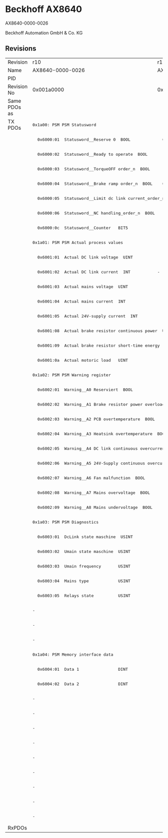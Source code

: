 # Beckhoff AX8640

AX8640-0000-0026

Beckhoff Automation GmbH & Co. KG



## Revisions
<table>
<tr>
<td>Revision</td>
<td>r10</td>
<td>r11</td>
<td>r13</td>
</tr>
<tr>
<td>Name</td>
<td>AX8640-0000-0026</td>
<td>AX8640-0000-0027</td>
<td>AX8640-0000-0029</td>
</tr>
<tr>
<td>PID</td>
<td colspan=3 align="center">0x21c06012</td>
</tr>
<tr>
<td>Revision No</td>
<td>0x001a0000</td>
<td>0x001b0000</td>
<td>0x001d0000</td>
</tr>
<tr>
<td>Same PDOs as</td>
<td colspan=2 align="center"></td>
<td><a href="AX8620.md">AX8620 r13</a></td>
</tr>
<tr>
<td rowspan=48 valign=top>TX PDOs</td>
<td colspan=2 align="left"><pre>0x1a00: PSM PSM Statusword</pre></td>
<td><pre>0x1a00: PSM Controlword for axis</pre></td>
<td></td>
</tr>
<tr>
<td><pre>  0x6000:01  Statusword__Reserve 0  BOOL</pre></td>
<td><pre>  0x6000:01  Statusword__Non-regenerative brake order_n  BOOL</pre></td>
<td><pre>  0x6000:01  Controlword for axis__Non-generative brake order_n  BOOL</pre></td>
</tr>
<tr>
<td colspan=2 align="left"><pre>  0x6000:02  Statusword__Ready to operate  BOOL</pre></td>
<td><pre>  0x6000:02  Controlword for axis__Ready to operate  BOOL</pre></td>
</tr>
<tr>
<td colspan=2 align="left"><pre>  0x6000:03  Statusword__TorqueOFF order_n  BOOL</pre></td>
<td><pre>  0x6000:03  Controlword for axis__TorqueOFF order_n  BOOL</pre></td>
</tr>
<tr>
<td><pre>  0x6000:04  Statusword__Brake ramp order_n  BOOL</pre></td>
<td><pre>  0x6000:04  Statusword__Regenerative brake order_n  BOOL</pre></td>
<td><pre>  0x6000:04  Controlword for axis__Generative brake order_n  BOOL</pre></td>
</tr>
<tr>
<td colspan=2 align="left"><pre>  0x6000:05  Statusword__Limit dc link current_order_n  BOOL</pre></td>
<td><pre>  0x6000:05  Controlword for axis__Limit dc link current_order_n  BOOL</pre></td>
</tr>
<tr>
<td colspan=2 align="left"><pre>  0x6000:06  Statusword__NC handling_order_n  BOOL</pre></td>
<td><pre>  0x6000:06  Controlword for axis__NC handling_order_n  BOOL</pre></td>
</tr>
<tr>
<td colspan=2 align="left"><pre>  0x6000:0c  Statusword__Counter   BIT5</pre></td>
<td><pre>  0x6000:0c  Controlword for axis__Counter  BIT5</pre></td>
</tr>
<tr>
<td colspan=2 align="left"><pre>0x1a01: PSM PSM Actual process values</pre></td>
<td><pre>0x1a01: PSM Actual process values</pre></td>
</tr>
<tr>
<td colspan=3 align="left"><pre>  0x6001:01  Actual DC link voltage  UINT</pre></td>
</tr>
<tr>
<td><pre>  0x6001:02  Actual DC link current  INT</pre></td>
<td colspan=2 align="left"><pre>-</pre></td>
</tr>
<tr>
<td colspan=3 align="left"><pre>  0x6001:03  Actual mains voltage  UINT</pre></td>
</tr>
<tr>
<td colspan=3 align="left"><pre>  0x6001:04  Actual mains current  INT</pre></td>
</tr>
<tr>
<td colspan=3 align="left"><pre>  0x6001:05  Actual 24V-supply current  INT</pre></td>
</tr>
<tr>
<td colspan=3 align="left"><pre>  0x6001:08  Actual brake resistor continuous power  UINT</pre></td>
</tr>
<tr>
<td colspan=3 align="left"><pre>  0x6001:09  Actual brake resistor short-time energy  UINT</pre></td>
</tr>
<tr>
<td colspan=3 align="left"><pre>  0x6001:0a  Actual motoric load   UINT</pre></td>
</tr>
<tr>
<td colspan=2 align="left"><pre>0x1a02: PSM PSM Warning register</pre></td>
<td><pre>0x1a02: PSM Warning register</pre></td>
</tr>
<tr>
<td colspan=3 align="left"><pre>  0x6002:01  Warning__A0 Reserviert  BOOL</pre></td>
</tr>
<tr>
<td colspan=3 align="left"><pre>  0x6002:02  Warning__A1 Brake resistor power overload  BOOL</pre></td>
</tr>
<tr>
<td colspan=3 align="left"><pre>  0x6002:03  Warning__A2 PCB overtemperature  BOOL</pre></td>
</tr>
<tr>
<td colspan=3 align="left"><pre>  0x6002:04  Warning__A3 Heatsink overtemperature  BOOL</pre></td>
</tr>
<tr>
<td colspan=3 align="left"><pre>  0x6002:05  Warning__A4 DC link continuous overcurrent  BOOL</pre></td>
</tr>
<tr>
<td colspan=3 align="left"><pre>  0x6002:06  Warning__A5 24V-Supply continuous overcurrent  BOOL</pre></td>
</tr>
<tr>
<td colspan=3 align="left"><pre>  0x6002:07  Warning__A6 Fan malfunction  BOOL</pre></td>
</tr>
<tr>
<td colspan=3 align="left"><pre>  0x6002:08  Warning__A7 Mains overvoltage  BOOL</pre></td>
</tr>
<tr>
<td colspan=3 align="left"><pre>  0x6002:09  Warning__A8 Mains undervoltage  BOOL</pre></td>
</tr>
<tr>
<td colspan=2 align="left"><pre>0x1a03: PSM PSM Diagnostics</pre></td>
<td><pre>0x1a03: PSM Diagnostics</pre></td>
</tr>
<tr>
<td colspan=2 align="left"><pre>  0x6003:01  DcLink state maschine  USINT</pre></td>
<td><pre>-</pre></td>
</tr>
<tr>
<td colspan=2 align="left"><pre>  0x6003:02  Umain state maschine  USINT</pre></td>
<td><pre>-</pre></td>
</tr>
<tr>
<td colspan=2 align="left"><pre>  0x6003:03  Umain frequency       USINT</pre></td>
<td><pre>-</pre></td>
</tr>
<tr>
<td colspan=2 align="left"><pre>  0x6003:04  Mains type            USINT</pre></td>
<td><pre>-</pre></td>
</tr>
<tr>
<td colspan=2 align="left"><pre>  0x6003:05  Relays state          USINT</pre></td>
<td><pre>-</pre></td>
</tr>
<tr>
<td colspan=2 align="left"><pre>-</pre></td>
<td><pre>  0x6003:07  Error code            UINT</pre></td>
</tr>
<tr>
<td colspan=2 align="left"><pre>-</pre></td>
<td><pre>  0x6003:08  DcLink state machine  BIT4</pre></td>
</tr>
<tr>
<td colspan=2 align="left"><pre>-</pre></td>
<td><pre>  0x6003:09  Umains state machine  BIT4</pre></td>
</tr>
<tr>
<td colspan=3 align="left"><pre>0x1a04: PSM Memory interface data</pre></td>
</tr>
<tr>
<td colspan=3 align="left"><pre>  0x6004:01  Data 1                DINT</pre></td>
</tr>
<tr>
<td colspan=3 align="left"><pre>  0x6004:02  Data 2                DINT</pre></td>
</tr>
<tr>
<td colspan=2 align="left"><pre>-</pre></td>
<td><pre>0x1a05: PSM Statusword</pre></td>
</tr>
<tr>
<td colspan=2 align="left"><pre>-</pre></td>
<td><pre>  0x6005:01  Statusword__Ready to operate  BOOL</pre></td>
</tr>
<tr>
<td colspan=2 align="left"><pre>-</pre></td>
<td><pre>  0x6005:02  Statusword__Error     BOOL</pre></td>
</tr>
<tr>
<td colspan=2 align="left"><pre>-</pre></td>
<td><pre>  0x6005:03  Statusword__Warning   BOOL</pre></td>
</tr>
<tr>
<td colspan=2 align="left"><pre>-</pre></td>
<td><pre>  0x6005:04  Statusword__Relays closed  BOOL</pre></td>
</tr>
<tr>
<td colspan=2 align="left"><pre>-</pre></td>
<td><pre>  0x6005:05  Statusword__Brake chopper active  BOOL</pre></td>
</tr>
<tr>
<td colspan=2 align="left"><pre>-</pre></td>
<td><pre>  0x6005:06  Statusword__Fan active  BOOL</pre></td>
</tr>
<tr>
<td colspan=2 align="left"><pre>-</pre></td>
<td><pre>  0x6005:07  Statusword__Reserve 6  BOOL</pre></td>
</tr>
<tr>
<td colspan=2 align="left"><pre>-</pre></td>
<td><pre>  0x6005:08  Statusword__Reserve 7  BOOL</pre></td>
</tr>
<tr>
<td>RxPDOs</td>
<td colspan=3 align="left"></td>
</tr>
</table>
